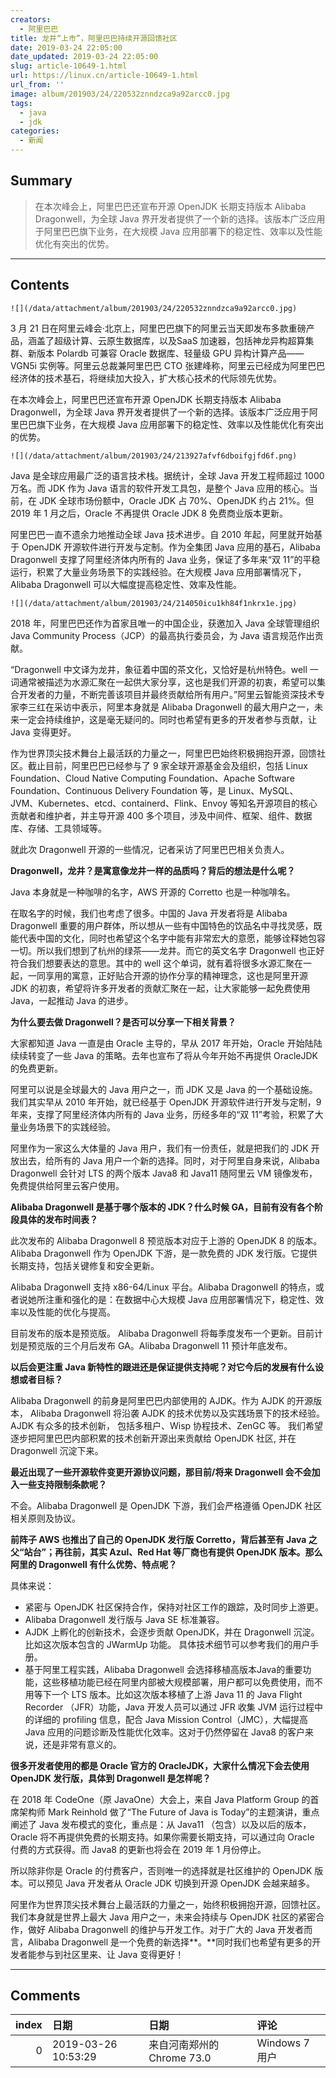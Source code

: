 ```yaml
---
creators:
  - 阿里巴巴
title: 龙井“上市”，阿里巴巴持续开源回馈社区
date: 2019-03-24 22:05:00
date_updated: 2019-03-24 22:05:00
slug: article-10649-1.html
url: https://linux.cn/article-10649-1.html
url_from: ''
image: album/201903/24/220532znndzca9a92arcc0.jpg
tags:
  - java
  - jdk
categories:
  - 新闻
---
```


## Summary

> 在本次峰会上，阿里巴巴还宣布开源 OpenJDK 长期支持版本 Alibaba Dragonwell，为全球 Java 界开发者提供了一个新的选择。该版本广泛应用于阿里巴巴旗下业务，在大规模 Java 应用部署下的稳定性、效率以及性能优化有突出的优势。

***

<!-- more -->

## Contents

`![](/data/attachment/album/201903/24/220532znndzca9a92arcc0.jpg)`

3 月 21 日在阿里云峰会·北京上，阿里巴巴旗下的阿里云当天即发布多款重磅产品，涵盖了超级计算、云原生数据库，以及SaaS 加速器，包括神龙异构超算集群、新版本 Polardb 可兼容 Oracle 数据库、轻量级 GPU 异构计算产品——VGN5i 实例等。阿里云总裁兼阿里巴巴 CTO 张建峰称，阿里云已经成为阿里巴巴经济体的技术基石，将继续加大投入，扩大核心技术的代际领先优势。 

在本次峰会上，阿里巴巴还宣布开源 OpenJDK 长期支持版本 Alibaba Dragonwell，为全球 Java 界开发者提供了一个新的选择。该版本广泛应用于阿里巴巴旗下业务，在大规模 Java 应用部署下的稳定性、效率以及性能优化有突出的优势。

`![](/data/attachment/album/201903/24/213927afvf6dboifgjfd6f.png)`

Java 是全球应用最广泛的语言技术栈。据统计，全球 Java 开发工程师超过 1000 万名。而 JDK 作为 Java 语言的软件开发工具包，是整个 Java 应用的核心。当前，在 JDK 全球市场份额中，Oracle JDK 占 70%、OpenJDK 约占 21%。但 2019 年 1 月之后，Oracle 不再提供 Oracle JDK 8 免费商业版本更新。

阿里巴巴一直不遗余力地推动全球 Java 技术进步。自 2010 年起，阿里就开始基于 OpenJDK 开源软件进行开发与定制。作为全集团 Java 应用的基石，Alibaba Dragonwell 支撑了阿里经济体内所有的 Java 业务，保证了多年来“双 11”的平稳运行，积累了大量业务场景下的实践经验。在大规模 Java 应用部署情况下，Alibaba Dragonwell 可以大幅度提高稳定性、效率及性能。

`![](/data/attachment/album/201903/24/214050icu1kh84f1nkrx1e.jpg)`

2018 年，阿里巴巴还作为首家且唯一的中国企业，获邀加入 Java 全球管理组织 Java Community Process（JCP）的最高执行委员会，为 Java 语言规范作出贡献。

“Dragonwell 中文译为龙井，象征着中国的茶文化，又恰好是杭州特色。well 一词通常被描述为水源汇聚在一起供大家分享，这也是我们开源的初衷，希望可以集合开发者的力量，不断完善该项目并最终贡献给所有用户。”阿里云智能资深技术专家李三红在采访中表示，阿里本身就是 Alibaba Dragonwell 的最大用户之一，未来一定会持续维护，这是毫无疑问的。同时也希望有更多的开发者参与贡献，让 Java 变得更好。

作为世界顶尖技术舞台上最活跃的力量之一，阿里巴巴始终积极拥抱开源，回馈社区。截止目前，阿里巴巴已经参与了 9 家全球开源基金会及组织，包括 Linux Foundation、Cloud Native Computing Foundation、Apache Software Foundation、Continuous Delivery Foundation 等，是 Linux、MySQL、JVM、Kubernetes、etcd、containerd、Flink、Envoy 等知名开源项目的核心贡献者和维护者，并主导开源 400 多个项目，涉及中间件、框架、组件、数据库、存储、工具领域等。

就此次 Dragonwell 开源的一些情况，记者采访了阿里巴巴相关负责人。

**Dragonwell，龙井？是寓意像龙井一样的品质吗？背后的想法是什么呢？**

Java 本身就是一种咖啡的名字，AWS 开源的 Corretto 也是一种咖啡名。

在取名字的时候，我们也考虑了很多。中国的 Java 开发者将是 Alibaba Dragonwell 重要的用户群体，所以想从一些有中国特色的饮品名中寻找灵感，既能代表中国的文化，同时也希望这个名字中能有非常宏大的意愿，能够诠释她包容一切。所以我们想到了杭州的绿茶——龙井。而它的英文名字 Dragonwell 也正好符合我们想要表达的意思。其中的 well 这个单词，就有着将很多水源汇聚在一起，一同享用的寓意，正好贴合开源的协作分享的精神理念，这也是阿里开源 JDK 的初衷，希望将许多开发者的贡献汇聚在一起，让大家能够一起免费使用 Java，一起推动 Java 的进步。

**为什么要去做 Dragonwell？是否可以分享一下相关背景？**

大家都知道 Java 一直是由 Oracle 主导的，早从 2017 年开始，Oracle 开始陆陆续续转变了一些 Java 的策略。去年也宣布了将从今年开始不再提供 OracleJDK 的免费更新。

阿里可以说是全球最大的 Java 用户之一，而 JDK 又是 Java 的一个基础设施。我们其实早从 2010 年开始，就已经基于 OpenJDK 开源软件进行开发与定制，9 年来，支撑了阿里经济体内所有的 Java 业务，历经多年的“双 11”考验，积累了大量业务场景下的实践经验。

阿里作为一家这么大体量的 Java 用户，我们有一份责任，就是把我们的 JDK 开放出去，给所有的 Java 用户一个新的选择。同时，对于阿里自身来说，Alibaba Dragonwell 会针对 LTS 的两个版本 Java8 和 Java11 随阿里云 VM 镜像发布，免费提供给阿里云客户使用。

**Alibaba Dragonwell 是基于哪个版本的 JDK？什么时候 GA，目前有没有各个阶段具体的发布时间表？**

此次发布的 Alibaba Dragonwell 8 预览版本对应于上游的 OpenJDK 8 的版本。Alibaba Dragonwell 作为 OpenJDK 下游，是一款免费的 JDK 发行版。它提供长期支持，包括关键修复和安全更新。

Alibaba Dragonwell 支持 x86-64/Linux 平台。Alibaba Dragonwell 的特点，或者说她所注重和强化的是：在数据中心大规模 Java 应用部署情况下，稳定性、效率以及性能的优化与提高。

目前发布的版本是预览版。 Alibaba Dragonwell 将每季度发布一个更新。目前计划是预览版的三个月后发布 GA。Alibaba Dragonwell 11 预计年底发布。 

**以后会更注重 Java 新特性的跟进还是保证提供支持呢？对它今后的发展有什么设想或者目标？**

Alibaba Dragonwell 的前身是阿里巴巴内部使用的 AJDK。作为 AJDK 的开源版本， Alibaba Dragonwell 将沿袭 AJDK 的技术优势以及实践场景下的技术经验。AJDK 有众多的技术创新， 包括多租户、Wisp 协程技术、ZenGC 等。 我们希望逐步把阿里巴巴内部积累的技术创新开源出来贡献给 OpenJDK 社区, 并在 Dragonwell 沉淀下来。

**最近出现了一些开源软件变更开源协议问题，那目前/将来 Dragonwell 会不会加入一些支持限制条款呢？**

不会。Alibaba Dragonwell 是 OpenJDK 下游，我们会严格遵循 OpenJDK 社区相关原则及协议。 

**前阵子 AWS 也推出了自己的 OpenJDK 发行版 Corretto，背后甚至有 Java 之父“站台”；再往前，其实 Azul、Red Hat 等厂商也有提供 OpenJDK 版本。那么阿里的 Dragonwell 有什么优势、特点呢？**

具体来说：

* 紧密与 OpenJDK 社区保持合作，保持对社区工作的跟踪，及时同步上游更。
* Alibaba Dragonwell 发行版与 Java SE 标准兼容。
* AJDK 上孵化的创新技术，会逐步贡献 OpenJDK，并在 Dragonwell 沉淀。比如这次版本包含的 JWarmUp 功能。 具体技术细节可以参考我们的用户手册。
* 基于阿里工程实践，Alibaba Dragonwell 会选择移植高版本Java的重要功能，这些移植功能已经在阿里内部被大规模部署，用户都可以免费使用，而不用等下一个 LTS 版本。比如这次版本移植了上游 Java 11 的 Java Flight Recorder （JFR）功能，Java 开发人员可以通过 JFR 收集 JVM 运行过程中的详细的 profiling 信息，配合 Java Mission Control（JMC），大幅提高 Java 应用的问题诊断及性能优化效率。这对于仍然停留在 Java8 的客户来说，还是非常有意义的。

**很多开发者使用的都是 Oracle 官方的 OracleJDK，大家什么情况下会去使用 OpenJDK 发行版，具体到 Dragonwell 是怎样呢？**

在 2018 年 CodeOne（原 JavaOne）大会上，来自 Java Platform Group 的首席架构师 Mark Reinhold 做了“The Future of Java is Today”的主题演讲，重点阐述了 Java 发布模式的变化，重点是：从 Java11 （包含）以及以后的版本，Oracle 将不再提供免费的长期支持。如果你需要长期支持，可以通过向 Oracle 付费的方式获得。而 Java8 的更新也将会在 2019 年 1 月份停止。

所以除非你是 Oracle 的付费客户，否则唯一的选择就是社区维护的 OpenJDK 版本。可以预见 Java 开发者从 Oracle JDK 切换到开源 OpenJDK 会越来越多。

阿里作为世界顶尖技术舞台上最活跃的力量之一，始终积极拥抱开源，回馈社区。我们本身就是世界上最大 Java 用户之一，未来会持续与 OpenJDK 社区的紧密合作，做好 Alibaba Dragonwell 的维护与开发工作。对于广大的 Java 开发者而言，Alibaba Dragonwell 是一个免费的新选择**。**同时我们也希望有更多的开发者能参与到社区里来、让 Java 变得更好！

***

## Comments

|   index | 日期                | 日期                                      | 评论   |
|--------:|:--------------------|:------------------------------------------|:-------|
|       0 | 2019-03-26 10:53:29 | 来自河南郑州的 Chrome 73.0|Windows 7 用户 | 赞     |
